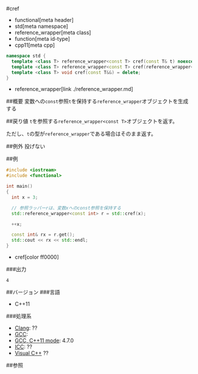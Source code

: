 #cref
* functional[meta header]
* std[meta namespace]
* reference_wrapper[meta class]
* function[meta id-type]
* cpp11[meta cpp]

```cpp
namespace std {
  template <class T> reference_wrapper<const T> cref(const T& t) noexcept;
  template <class T> reference_wrapper<const T> cref(reference_wrapper<T> t) noexcept;
  template <class T> void cref(const T&&) = delete;
}
```
* reference_wrapper[link ./reference_wrapper.md]

##概要
変数への`const`参照`t`を保持する`reference_wrapper`オブジェクトを生成する


##戻り値
`t`を参照する`reference_wrapper<const T>`オブジェクトを返す。

ただし、`t`の型が`reference_wrapper`である場合はそのまま返す。


##例外
投げない


##例
```cpp
#include <iostream>
#include <functional>

int main()
{
  int x = 3;

  // 参照ラッパーrは、変数xへのconst参照を保持する
  std::reference_wrapper<const int> r = std::cref(x);

  ++x;

  const int& rx = r.get();
  std::cout << rx << std::endl;
}
```
* cref[color ff0000]

###出力
```
4
```

##バージョン
###言語
- C++11

###処理系
- [Clang](/implementation.md#clang): ??
- [GCC](/implementation.md#gcc): 
- [GCC, C++11 mode](/implementation.md#gcc): 4.7.0
- [ICC](/implementation.md#icc): ??
- [Visual C++](/implementation.md#visual_cpp) ??


##参照


